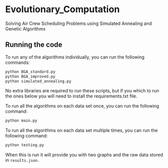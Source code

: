 # Evolutionary_Computation
Solving Air Crew Scheduling Problems using Simulated Annealing and Genetic Algorithms

## Running the code

To run any of the algorithms individually, you can run the following commands:

```bash
python BGA_standard.py
python BGA_improved.py
python simulated_annealing.py
```

No extra libraries are required to run these scripts, but if you which to run the ones below you will need to install the requirements.txt file.

To run all the algorithms on each data set once, you can run the following command:

```bash
python main.py
```

To run all the algorithms on each data set multiple times, you can run the following command:

```bash
python testing.py
```

When this is run it will provide you with two graphs and the raw data stored in `results.json`.


